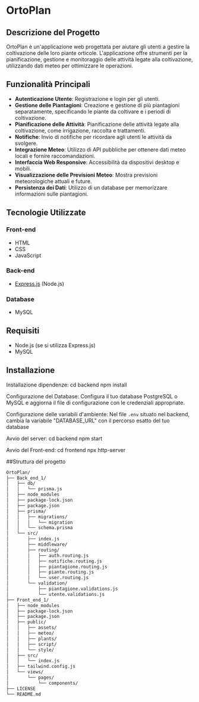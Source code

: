 # OrtoPlan

## Descrizione del Progetto

OrtoPlan è un'applicazione web progettata per aiutare gli utenti a gestire la coltivazione delle loro piante orticole. L'applicazione offre strumenti per la pianificazione, gestione e monitoraggio delle attività legate alla coltivazione, utilizzando dati meteo per ottimizzare le operazioni.

## Funzionalità Principali

- **Autenticazione Utente**: Registrazione e login per gli utenti.
- **Gestione delle Piantagioni**: Creazione e gestione di più piantagioni separatamente, specificando le piante da coltivare e i periodi di coltivazione.
- **Pianificazione delle Attività**: Pianificazione delle attività legate alla coltivazione, come irrigazione, raccolta e trattamenti.
- **Notifiche**: Invio di notifiche per ricordare agli utenti le attività da svolgere.
- **Integrazione Meteo**: Utilizzo di API pubbliche per ottenere dati meteo locali e fornire raccomandazioni.
- **Interfaccia Web Responsive**: Accessibilità da dispositivi desktop e mobili.
- **Visualizzazione delle Previsioni Meteo**: Mostra previsioni meteorologiche attuali e future.
- **Persistenza dei Dati**: Utilizzo di un database per memorizzare informazioni sulle piantagioni.

## Tecnologie Utilizzate

### Front-end
- HTML
- CSS
- JavaScript

### Back-end
- [Express.js](https://expressjs.com/) (Node.js)

### Database
- MySQL

## Requisiti

- Node.js (se si utilizza Express.js)
- MySQL

## Installazione
Installazione dipendenze:
cd backend
npm install

Configurazione del Database:
Configura il tuo database PostgreSQL o MySQL e aggiorna il file di configurazione con le credenziali appropriate.

Configurazione delle variabili d'ambiente:
Nel file `.env` situato nel backend, cambia la variabile "DATABASE_URL" con il percorso esatto del tuo database

Avvio del server:
cd backend
npm start

Avvio del Front-end:
cd frontend
npx http-server

##Struttura del progetto
```bash
OrtoPlan/
├── Back_end_1/
│   ├── db/
│   │   └── prisma.js
│   ├── node_modules
│   ├── package-lock.json
│   ├── package.json
│   ├── prisma/
│   │   ├── migrations/
│   │   │   └── migration
│   │   └── schema.prisma
│   └── src/
│       ├── index.js
│       ├── middleware/
│       ├── routing/
│       │   ├── auth.routing.js
│       │   ├── notifiche.routing.js
│       │   ├── piantagione.routing.js
│       │   ├── piante.routing.js
│       │   └── user.routing.js
│       └── validation/
│           ├── piantagione.validations.js
│           └── utente.validations.js
├── Front_end_1/
│   ├── node_modules
│   ├── package-lock.json
│   ├── package.json
│   ├── public/
│   │   ├── assets/
│   │   ├── meteo/
│   │   ├── plants/
│   │   ├── script/
│   │   └── style/
│   ├── src/
│   │   └── index.js
│   ├── tailwind.config.js
│   └── views/
│       └── pages/
│           └── components/
├── LICENSE
└── README.md


